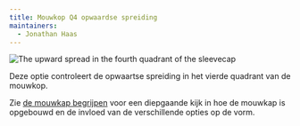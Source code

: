 ```yaml
---
title: Mouwkop Q4 opwaardse spreiding
maintainers:
  - Jonathan Haas
---
```


![The upward spread in the fourth quadrant of the sleevecap](./sleevecapq4spread1.svg)

Deze optie controleert de opwaartse spreiding in het vierde quadrant van de mouwkop.

<Tip>

Zie [de mouwkap begrijpen](/docs/designs/brian/options#understanding-the-sleevecap) voor een diepgaande
kijk in hoe de mouwkap is opgebouwd en de invloed van de verschillende opties op de vorm.

</Tip>
